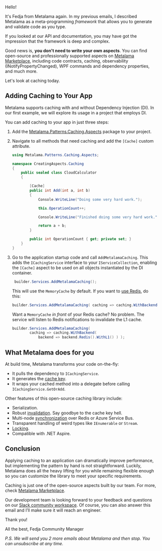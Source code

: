 Hello!

It's Fedja from Metalama again. In my previous emails, I described Metalama as a meta-programming _framework_ that allows you to generate and validate code as you type.

If you looked at our API and documentation, you may have got the impression that the framework is deep and complex.

Good news is, **you don't need to write your own aspects**. You can find open-source and professionally supported aspects on [Metalama Marketplace](https://www.postsharp.net/metalama/marketplace), including code contracts, caching, observability (INotifyPropertyChanged), WPF commands and dependency properties, and much more.

Let's look at caching today.

## Adding Caching to Your App

Metalama supports caching with and without Dependency Injection (DI). In our first example, we will explore its usage in a project that employs DI.

You can add caching to your app in just three steps:

1. Add the [Metalama.Patterns.Caching.Aspects](https://www.nuget.org/packages/Metalama.Patterns.Caching.Aspects/) package to your project.
2. Navigate to all methods that need caching and add the `[Cache]` custom attribute.


    ```c#
    using Metalama.Patterns.Caching.Aspects;

    namespace CreatingAspects.Caching
    {
        public sealed class CloudCalculator
        {

            [Cache]
            public int Add(int a, int b)
            {
                Console.WriteLine("Doing some very hard work.");

                this.OperationCount++;

                Console.WriteLine("Finished doing some very hard work.");

                return a + b;
            }

            public int OperationCount { get; private set; }
        }
    }
    ```

3. Go to the application startup code and call `AddMetalamaCaching`. This adds the `ICachingService` interface to your `IServiceCollection`, enabling the `[Cache]` aspect to be used on all objects instantiated by the DI container.

    ```c#
     builder.Services.AddMetalamaCaching();
    ```

    This will use the `MemoryCache` by default. If you want to [use Redis](https://doc.postsharp.net/metalama/preview/patterns/caching/redis), do this:

    ```c#
    builder.Services.AddMetalamaCaching( caching => caching.WithBackend( backend => backend.Redis() ) );
    ```

    Want a `MemoryCache` _in front_ of your Redis cache? No problem. The service will listen to Redis notifications to invalidate the L1 cache.

    ```c#
    builder.Services.AddMetalamaCaching(
            caching => caching.WithBackend(
                backend => backend.Redis().WithL1() ) );
    ```

## What Metalama does for you

At build time, Metalama transforms your code on-the-fly:
* It pulls the dependency to `ICachingService`.
* It generates the [cache key](https://doc.postsharp.net/metalama/preview/patterns/caching/caching-keys).
* It wraps your cached method into a delegate before calling `ICachingService.GetOrAdd`.

Other features of this open-source caching library include:

* Serialization.
* Robust [invalidation](https://doc.postsharp.net/metalama/preview/patterns/caching/invalidation). Say goodbye to the cache key hell.
* Multi-node [synchronization](https://doc.postsharp.net/metalama/preview/patterns/caching/pubsub) over Redis or Azure Service Bus.
* Transparent handling of weird types like `IEnumerable` or `Stream`.
* [Locking](https://doc.postsharp.net/metalama/preview/patterns/caching/locking).
* Compatible with .NET Aspire.

## Conclusion

Applying caching to an application can dramatically improve performance, but implementing the pattern by hand is not straightforward. Luckily, Metalama does all the heavy lifting for you while remaining flexible enough so you can customize the library to meet your specific requirements.

Caching is just one of the open-source aspects built by our team. For more, check [Metalama Marketplace](https://www.postsharp.net/metalama/marketplace).

Our development team is looking forward to your feedback and questions on our [Slack community workspace](https://www.postsharp.net/slack). Of course, you can also answer this email and I’ll make sure it will reach an engineer.

Thank you!

All the best,
Fedja
Community Manager

*P.S. We will send you 2 more emails about Metalama and then stop. You can unsubscribe at any time.*